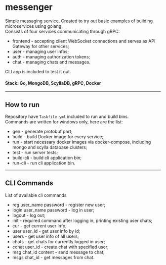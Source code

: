 # messenger

Simple messaging service. Created to try out basic examples of building microservices using golang.<br>
Consists of four services communicating through gRPC:
- frontend - accepting client WebSocket connections and serves as API Gateway for other services;
- user - managing user infos;
- auth - managing authorization tokens;
- chat - managing chats and messages.

CLI app is included to test it out.

#### Stack: Go, MongoDB, ScyllaDB, gRPC, Docker 

---
## How to run

Repository have `Taskfile.yml` included to run and build bins.<br> 
Commands are written for windows only, here are the list:

- gen - generate protobuf part;
- build - build Docker image for every service;
- run - start necessary docker images via docker-compose, including mongo and scylla database clusters;
- test - run server tests;
- build-cli - build cli application bin;
- run-cli - run cli application bin.

---
## CLI Commands
List of available cli commands

- reg user_name password - register new user;
- login user_name password - log in user;
- logout - log out;
- init - required command after logging in, printing existing user chats;
- cur - get current user info;
- user user_id - get user info by id;
- users - get user info of all users;
- chats - get chats for currently logged in user;
- cchat user_id - create chat with specified user;
- msg chat_id content - send message to chat;
- msgs chat_id - get messages from chat.
